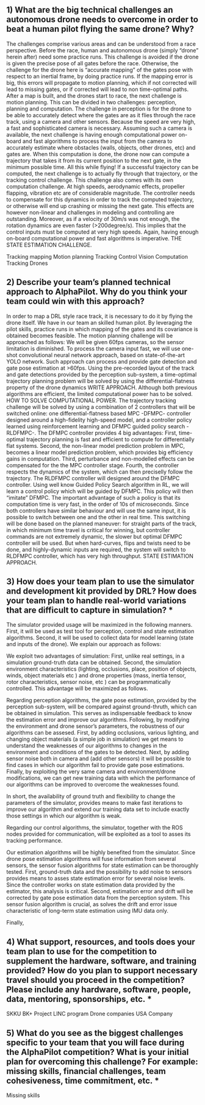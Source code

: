 ## 1) What are the big technical challenges an autonomous drone needs to overcome in order to beat a human pilot flying the same drone? Why?

The challenges comprise various areas and can be understood from a race perspective. Before the race, human and autonomous drone (simply “drone” herein after) need some practice runs. This challenge is avoided if the drone is given the precise pose of all gates before the race. Otherwise, the challenge for the drone here is “accurate mapping” of the gates pose with respect to an inertial frame, by doing practice runs. If the mapping error is big, this errors will  propagate to motion planning, which if not corrected will lead to missing gates, or if corrected will lead to non time-optimal paths. After a map is built, and the drones start to race, the next challenge is motion planning. This can be divided in two challenges: perception, planning and computation. The challenge in perception is for the drone to be able to accurately detect where the gates are as it flies through the race track, using a camera and other sensors. Because the speed are very high, a fast and sophisticated camera is necessary. Assuming such a camera is available, the next challenge is having enough computational power on-board and fast algorithms to process the input from the camera to accurately estimate where obstacles (walls, objects, other drones, etc) and gates are. When this computation is done, the drone now can compute a trajectory that takes it from its current position to the next gate, in the minimum possible time. All this while flying! If a successful trajectory can be computed, the next challenge is to actually fly through that trajectory, or the tracking control challenge. This challenge also comes with its own computation challenge. At high speeds, aerodynamic effects, propeller flapping, vibration etc are of considerable magnitude. The controller needs to compensate for this dynamics in order to track the computed trajectory, or otherwise will end up crashing or missing the next gate. This effects are however non-linear and challenges in modeling and controlling are outstanding. Moreover, as if a velocity of 30m/s was not enough, the rotation dynamics are even faster (>200degree/s). This implies that the control inputs must be computed at very high speeds. Again, having enough on-board computational power and fast algorithms is imperative.  THE STATE ESTIMATION CHALLENGE.

Tracking mapping
Motion planning
Tracking Control
Vision
Computation 
Tracking Drones

## 2) Describe your team’s planned technical approach to AlphaPilot. Why do you think your team could win with this approach?

In order to map a DRL style race track, it is necessary to do it by flying the drone itself. We have in our team an skilled human pilot. By leveraging the pilot skills, practice runs in which mapping of the gates and its covariance is obtained becomes feasible. The motion planning challenge will be approached as follows: We will be given 60fps cameras, so the sensor limitation is diminished. To process the camera input fast, we will use one-shot convolutional neural network approach, based on state-of-the-art YOLO network. Such approach can process and provide gate detection and gate pose estimation at >60fps. Using the pre-recorded layout of the track and gate detections provided by the perception sub-system, a time-optimal trajectory planning problem will be solved by using the differential-flatness property of the drone dynamics WRITE APPROACH.     Although both previous algorithms are efficient, the limited computational power has to be solved. HOW TO SOLVE COMPUTATIONAL POWER. The trajectory tracking challenge will be solved by using a combination of 2 controllers that will be switched online: one differential-flatness based MPC -DFMPC- controller designed around a high-fidelity high-speed model, and a controller policy learned using reinforcement learning and DFMPC guided policy search -RLDFMPC-. The DFMPC controller provides 4 big advantages: First, time-optimal trajectory planning is fast and efficient to compute for  differentially flat systems. Second, the non-linear model prediction problem  in MPC, becomes a linear model prediction problem, which provides big efficiency gains in computation. Third, perturbance and non-modelled effects can be compensated for the the MPC controller stage. Fourth, the controller respects the dynamics of the system, which can then preciselly follow the trajectory. The RLDFMPC controller will designed around the DFMPC controller. Using well know Guided Policy Search algorithm in RL, we will learn a control policy which will be guided by DFMPC. This policy will then “imitate” DFMPC. The important advantage of such a policy is that its computation time is very fast, in the order of 10s of microseconds. Since both controllers have similar behaviour and will use the same input, it is possible to switch between one and the other in real time. This switching will be done based on the planned maneuver: for  straight parts of the track, in which minimum time travel is critical for winning, but controller commands are not extremely dynamic, the slower but optimal DFMPC controller will be used. But when hard-curves, flips and twists need to be done, and highly-dynamic inputs are required, the system will switch to RLDFMPC controller, which has very high throughput. STATE ESTIMATION APPROACH.



## 3) How does your team plan to use the simulator and development kit provided by DRL? How does your team plan to handle real-world variations that are difficult to capture in simulation? *

The simulator provided usage will be maximized in the following manners. First, it will be used as test tool for perception, control and state estimation algorithms. Second, it will be used to collect data for model learning (state and inputs of the drone). We explain our approach as follows:

We exploit two advantages of simulation: First, unlike real settings, in a simulation ground-truth data can be obtained. Second, the simulation environment characteristics (lighting, occlusions, place, position of objects, winds, object materials etc ) and drone properties (mass, inertia tensor, rotor characteristics, sensor noise, etc ) can be programmatically controlled. This advantage will be maximized as follows. 

Regarding perception algorithms, the gate pose estimation, provided by the perception sub-system, will be compared against ground-thruth, which can be obtained in simulation. This serves as indispensable feedback to know the estimation error and improve our algorithms. Following, by modifying the environment and drone sensor’s parameters, the robustness of our algorithms can be assesed. First, by adding occlusions, various lighting, and changing object materials (a simple job in simulation) we get means to understand the weaknesses of our algorithms to changes in the environment and conditions of the gates to be detected. Next, by adding sensor noise both in camera and (add other sensors) it will be possible to find cases in which our algorithm fail to provide gate pose estimations. Finally, by exploiting the very same camera and environment/drone modifications, we can get new training data with which the performance of our algorithms can be improved to overcome the weaknesses found.

In short, the availability of ground truth and flexibility to change the parameters of the simulator, provides means to make fast iterations to improve our algorithm and extend our training data set to include exactly those settings in which our algorithm is weak.

Regarding our control algorithms, the simulator, together with the ROS nodes provided for communication, will be exploited as a tool to asses its tracking performance. 

Our estimation algorithms will be highly benefited from the simulator. Since drone pose estimation algorithms will fuse information from several sensors, the sensor fusion algorithms for state estimation can be thoroughly tested. First, ground-truth data and the possibility to add noise to sensors provides means to asses state estimation error for several noise levels. Since the controller works on state estimation data provided by the estimator, this analysis is critical. Second, estimation error and drift will be corrected by gate pose estimation data from the perception system. This sensor fusion algorithm is crucial, as solves the drift and error issue characteristic of long-term state estimation using IMU data only. 

Finally, 

## 4) What support, resources, and tools does your team plan to use for the competition to supplement the hardware, software, and training provided? How do you plan to support necessary travel should you proceed in the competition? Please include any hardware, software, people, data, mentoring, sponsorships, etc. *

SKKU
BK+ Project
LINC program
Drone companies 
USA Company

## 5) What do you see as the biggest challenges specific to your team that you will face during the AlphaPilot competition? What is your initial plan for overcoming this challenge? For example: missing skills, financial challenges, team cohesiveness, time commitment, etc. *

Missing skills